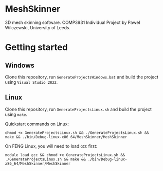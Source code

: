 # MeshSkinner

3D mesh skinning software. COMP3931 Individual Project by Pawel Wilczewski, University of Leeds.

# Getting started

## Windows

Clone this repository, run `GenerateProjectsWindows.bat` and build the project using `Visual Studio 2022`.

## Linux

Clone this repository, run `GenerateProjectsLinux.sh` and build the project using `make`.

Quickstart commands on Linux:

`chmod +x GenerateProjectsLinux.sh && ./GenerateProjectsLinux.sh && make && ./bin/Debug-linux-x86_64/MeshSkinner/MeshSkinner`

On FENG Linux, you will need to load `GCC` first:

`module load gcc && chmod +x GenerateProjectsLinux.sh && ./GenerateProjectsLinux.sh && make && ./bin/Debug-linux-x86_64/MeshSkinner/MeshSkinner`
